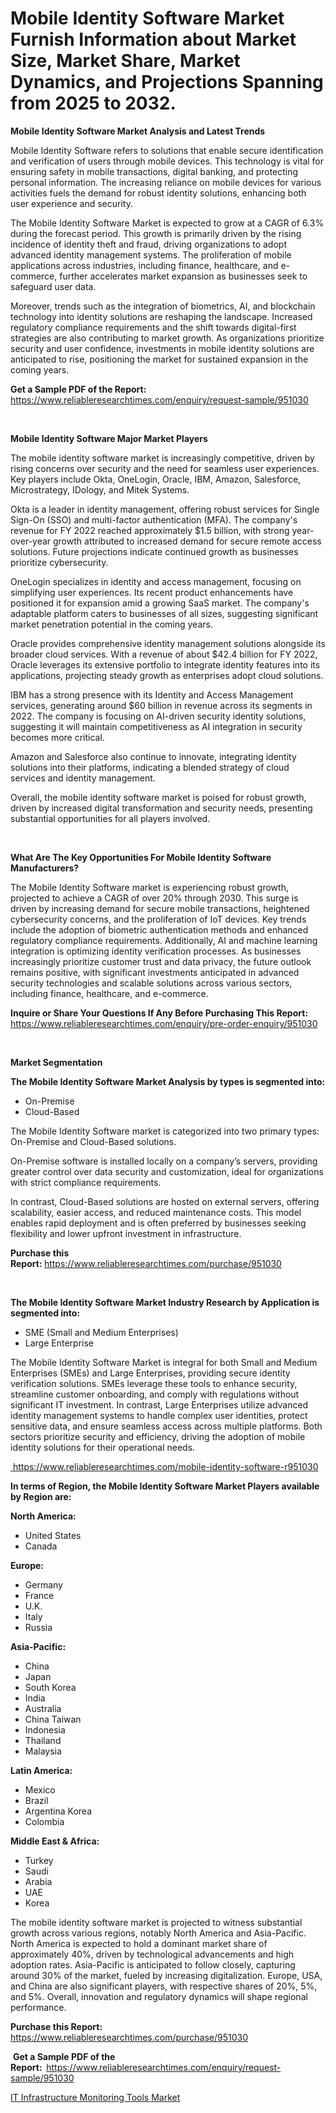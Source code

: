 <p><h1>Mobile Identity Software Market Furnish Information about Market Size, Market Share, Market Dynamics, and Projections Spanning from 2025 to 2032.</h1></p><p><strong>Mobile Identity Software Market Analysis and Latest Trends</strong></p>
<p><p>Mobile Identity Software refers to solutions that enable secure identification and verification of users through mobile devices. This technology is vital for ensuring safety in mobile transactions, digital banking, and protecting personal information. The increasing reliance on mobile devices for various activities fuels the demand for robust identity solutions, enhancing both user experience and security.</p><p>The Mobile Identity Software Market is expected to grow at a CAGR of 6.3% during the forecast period. This growth is primarily driven by the rising incidence of identity theft and fraud, driving organizations to adopt advanced identity management systems. The proliferation of mobile applications across industries, including finance, healthcare, and e-commerce, further accelerates market expansion as businesses seek to safeguard user data.</p><p>Moreover, trends such as the integration of biometrics, AI, and blockchain technology into identity solutions are reshaping the landscape. Increased regulatory compliance requirements and the shift towards digital-first strategies are also contributing to market growth. As organizations prioritize security and user confidence, investments in mobile identity solutions are anticipated to rise, positioning the market for sustained expansion in the coming years.</p></p>
<p><strong>Get a Sample PDF of the Report:&nbsp;</strong> <a href="https://www.reliableresearchtimes.com/enquiry/request-sample/951030?utm_campaign=3036&utm_medium=2&utm_source=Github&utm_content=ia&utm_term=06032025&utm_id=mobile-identity-software">https://www.reliableresearchtimes.com/enquiry/request-sample/951030</a></p>
<p>&nbsp;</p>
<p><strong>Mobile Identity Software Major Market Players</strong></p>
<p><p>The mobile identity software market is increasingly competitive, driven by rising concerns over security and the need for seamless user experiences. Key players include Okta, OneLogin, Oracle, IBM, Amazon, Salesforce, Microstrategy, IDology, and Mitek Systems.</p><p>Okta is a leader in identity management, offering robust services for Single Sign-On (SSO) and multi-factor authentication (MFA). The company's revenue for FY 2022 reached approximately $1.5 billion, with strong year-over-year growth attributed to increased demand for secure remote access solutions. Future projections indicate continued growth as businesses prioritize cybersecurity.</p><p>OneLogin specializes in identity and access management, focusing on simplifying user experiences. Its recent product enhancements have positioned it for expansion amid a growing SaaS market. The company's adaptable platform caters to businesses of all sizes, suggesting significant market penetration potential in the coming years.</p><p>Oracle provides comprehensive identity management solutions alongside its broader cloud services. With a revenue of about $42.4 billion for FY 2022, Oracle leverages its extensive portfolio to integrate identity features into its applications, projecting steady growth as enterprises adopt cloud solutions.</p><p>IBM has a strong presence with its Identity and Access Management services, generating around $60 billion in revenue across its segments in 2022. The company is focusing on AI-driven security identity solutions, suggesting it will maintain competitiveness as AI integration in security becomes more critical.</p><p>Amazon and Salesforce also continue to innovate, integrating identity solutions into their platforms, indicating a blended strategy of cloud services and identity management.</p><p>Overall, the mobile identity software market is poised for robust growth, driven by increased digital transformation and security needs, presenting substantial opportunities for all players involved.</p></p>
<p>&nbsp;</p>
<p><strong>What Are The Key Opportunities For Mobile Identity Software Manufacturers?</strong></p>
<p><p>The Mobile Identity Software market is experiencing robust growth, projected to achieve a CAGR of over 20% through 2030. This surge is driven by increasing demand for secure mobile transactions, heightened cybersecurity concerns, and the proliferation of IoT devices. Key trends include the adoption of biometric authentication methods and enhanced regulatory compliance requirements. Additionally, AI and machine learning integration is optimizing identity verification processes. As businesses increasingly prioritize customer trust and data privacy, the future outlook remains positive, with significant investments anticipated in advanced security technologies and scalable solutions across various sectors, including finance, healthcare, and e-commerce.</p></p>
<p><strong>Inquire or Share Your Questions If Any Before Purchasing This Report:</strong> <a href="https://www.reliableresearchtimes.com/enquiry/pre-order-enquiry/951030?utm_campaign=3036&utm_medium=2&utm_source=Github&utm_content=ia&utm_term=06032025&utm_id=mobile-identity-software">https://www.reliableresearchtimes.com/enquiry/pre-order-enquiry/951030</a></p>
<p>&nbsp;</p>
<p><strong>Market Segmentation</strong></p>
<p><strong>The Mobile Identity Software Market Analysis by types is segmented into:</strong></p>
<p><ul><li>On-Premise</li><li>Cloud-Based</li></ul></p>
<p><p>The Mobile Identity Software market is categorized into two primary types: On-Premise and Cloud-Based solutions. </p><p>On-Premise software is installed locally on a company’s servers, providing greater control over data security and customization, ideal for organizations with strict compliance requirements. </p><p>In contrast, Cloud-Based solutions are hosted on external servers, offering scalability, easier access, and reduced maintenance costs. This model enables rapid deployment and is often preferred by businesses seeking flexibility and lower upfront investment in infrastructure.</p></p>
<p><strong>Purchase this Report:&nbsp;</strong><a href="https://www.reliableresearchtimes.com/purchase/951030?utm_campaign=3036&utm_medium=2&utm_source=Github&utm_content=ia&utm_term=06032025&utm_id=mobile-identity-software">https://www.reliableresearchtimes.com/purchase/951030</a></p>
<p>&nbsp;</p>
<p><strong>The Mobile Identity Software Market Industry Research by Application is segmented into:</strong></p>
<p><ul><li>SME (Small and Medium Enterprises)</li><li>Large Enterprise</li></ul></p>
<p><p>The Mobile Identity Software Market is integral for both Small and Medium Enterprises (SMEs) and Large Enterprises, providing secure identity verification solutions. SMEs leverage these tools to enhance security, streamline customer onboarding, and comply with regulations without significant IT investment. In contrast, Large Enterprises utilize advanced identity management systems to handle complex user identities, protect sensitive data, and ensure seamless access across multiple platforms. Both sectors prioritize security and efficiency, driving the adoption of mobile identity solutions for their operational needs.</p></p>
<p><a href="https://www.reliableresearchtimes.com/mobile-identity-software-r951030?utm_campaign=3036&utm_medium=2&utm_source=Github&utm_content=ia&utm_term=06032025&utm_id=mobile-identity-software">&nbsp;https://www.reliableresearchtimes.com/mobile-identity-software-r951030</a></p>
<p><strong>In terms of Region, the Mobile Identity Software Market Players available by Region are:</strong></p>
<p>
    <p> <strong> North America: </strong>
        <ul>
            <li>United States</li>
            <li>Canada</li>
        </ul>
        </p> 
    <p> <strong> Europe: </strong>
        <ul>
            <li>Germany</li>
            <li>France</li>
            <li>U.K.</li>
            <li>Italy</li>
            <li>Russia</li>
        </ul>
        </p> 
    <p> <strong> Asia-Pacific: </strong>
        <ul>
            <li>China</li>
            <li>Japan</li>
            <li>South Korea</li>
            <li>India</li>
            <li>Australia</li>
            <li>China Taiwan</li>
            <li>Indonesia</li>
            <li>Thailand</li>
            <li>Malaysia</li>
        </ul>
        </p> 
    <p> <strong> Latin America: </strong>
        <ul>
            <li>Mexico</li>
            <li>Brazil</li>
            <li>Argentina Korea</li>
            <li>Colombia</li>
        </ul>
        </p> 
    <p> <strong> Middle East & Africa: </strong>
        <ul>
            <li>Turkey</li>
            <li>Saudi</li>
            <li>Arabia</li>
            <li>UAE</li>
            <li>Korea</li>
        </ul>
    </p>
    </p>
<p><p>The mobile identity software market is projected to witness substantial growth across various regions, notably North America and Asia-Pacific. North America is expected to hold a dominant market share of approximately 40%, driven by technological advancements and high adoption rates. Asia-Pacific is anticipated to follow closely, capturing around 30% of the market, fueled by increasing digitalization. Europe, USA, and China are also significant players, with respective shares of 20%, 5%, and 5%. Overall, innovation and regulatory dynamics will shape regional performance.</p></p>
<p><strong>Purchase this Report: </strong><a href="https://www.reliableresearchtimes.com/purchase/951030?utm_campaign=3036&utm_medium=2&utm_source=Github&utm_content=ia&utm_term=06032025&utm_id=mobile-identity-software">https://www.reliableresearchtimes.com/purchase/951030</a></p>
<p>&nbsp;<strong>Get a Sample PDF of the Report:&nbsp;&nbsp;</strong><a href="https://www.reliableresearchtimes.com/enquiry/request-sample/951030?utm_campaign=3036&utm_medium=2&utm_source=Github&utm_content=ia&utm_term=06032025&utm_id=mobile-identity-software">https://www.reliableresearchtimes.com/enquiry/request-sample/951030</a></p>
<p><strong></strong></p>
<p><p><a href="https://github.com/ngozudapshi/Market-Research-Report-List-1/blob/main/it-infrastructure-monitoring-tools-market.md?utm_campaign=3036&utm_medium=2&utm_source=Github&utm_content=ia&utm_term=06032025&utm_id=mobile-identity-software">IT Infrastructure Monitoring Tools Market</a></p></p>